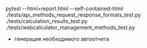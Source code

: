 pytest --html=report.html --self-contained-html ./tests/api_methods_request_response_formats_test.py ./tests/calculation_results_test.py ./tests/webcalculator_management_methods_test.py
- генерация необходимого автоотчета